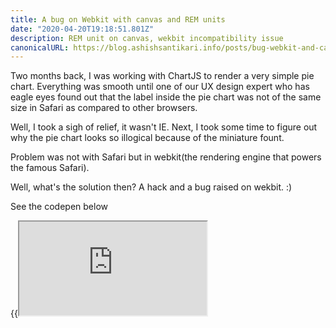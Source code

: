 ```yaml
---
title: A bug on Webkit with canvas and REM units
date: "2020-04-20T19:18:51.801Z"
description: REM unit on canvas, wekbit incompatibility issue
canonicalURL: https://blog.ashishsantikari.info/posts/bug-webkit-and-canvas/
---
```


Two months back, I was working with ChartJS to render a very simple pie chart.
Everything was smooth until one of our UX design expert who has eagle eyes found out that the label inside the pie chart was not of the same size in Safari as compared to other browsers.

Well, I took a sigh of relief, it wasn't IE.
Next, I took some time to figure out why the pie chart looks so illogical because of the miniature fount.

Problem was not with Safari but in webkit(the rendering engine that powers the famous Safari).

Well, what's the solution then? A hack and a bug raised on wekbit. :)

See the codepen below

{{<iframe src="https://codepen.io/ashishsantikari/embed/zYGGbMa?height=265&theme-id=light&default-tab=js,result" >}}

Open this page in Safari and compare the result.

I intentionally increased the font size to make it more obvious.

Find the bug report [here](https://bugs.webkit.org/show_bug.cgi?id=207541)
